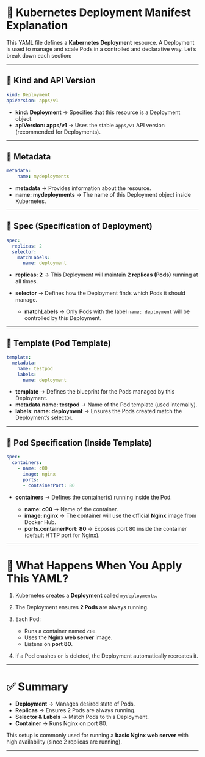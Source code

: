 

# 📌 Kubernetes Deployment Manifest Explanation

This YAML file defines a **Kubernetes Deployment** resource. A Deployment is used to manage and scale Pods in a controlled and declarative way. Let’s break down each section:

---

## 🔹 Kind and API Version

```yaml
kind: Deployment
apiVersion: apps/v1
```

* **kind: Deployment** → Specifies that this resource is a Deployment object.
* **apiVersion: apps/v1** → Uses the stable `apps/v1` API version (recommended for Deployments).

---

## 🔹 Metadata

```yaml
metadata:
    name: mydeployments
```

* **metadata** → Provides information about the resource.
* **name: mydeployments** → The name of this Deployment object inside Kubernetes.

---

## 🔹 Spec (Specification of Deployment)

```yaml
spec:
  replicas: 2
  selector:    
    matchLabels:
      name: deployment
```

* **replicas: 2** → This Deployment will maintain **2 replicas (Pods)** running at all times.
* **selector** → Defines how the Deployment finds which Pods it should manage.

  * **matchLabels** → Only Pods with the label `name: deployment` will be controlled by this Deployment.

---

## 🔹 Template (Pod Template)

```yaml
template:
  metadata:
    name: testpod
    labels:
      name: deployment
```

* **template** → Defines the blueprint for the Pods managed by this Deployment.
* **metadata.name: testpod** → Name of the Pod template (used internally).
* **labels: name: deployment** → Ensures the Pods created match the Deployment’s selector.

---

## 🔹 Pod Specification (Inside Template)

```yaml
spec:
  containers:
    - name: c00
      image: nginx
      ports: 
      - containerPort: 80
```

* **containers** → Defines the container(s) running inside the Pod.

  * **name: c00** → Name of the container.
  * **image: nginx** → The container will use the official **Nginx** image from Docker Hub.
  * **ports.containerPort: 80** → Exposes port 80 inside the container (default HTTP port for Nginx).

---

# 🚀 What Happens When You Apply This YAML?

1. Kubernetes creates a **Deployment** called `mydeployments`.
2. The Deployment ensures **2 Pods** are always running.
3. Each Pod:

   * Runs a container named `c00`.
   * Uses the **Nginx web server** image.
   * Listens on **port 80**.
4. If a Pod crashes or is deleted, the Deployment automatically recreates it.

---

# ✅ Summary

* **Deployment** → Manages desired state of Pods.
* **Replicas** → Ensures 2 Pods are always running.
* **Selector & Labels** → Match Pods to this Deployment.
* **Container** → Runs Nginx on port 80.

This setup is commonly used for running a **basic Nginx web server** with high availability (since 2 replicas are running).

---




